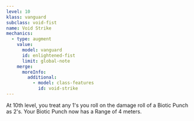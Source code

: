 ```yaml
---
level: 10
klass: vanguard
subclass: void-fist
name: Void Strike
mechanics:
  - type: augment
    value:
      model: vanguard
      id: enlightened-fist
      limit: global-note
    merge:
      moreInfo:
        additional:
          - model: class-features
            id: void-strike
---
```

At 10th level, you treat any 1's you roll on the damage roll of a Biotic Punch as 2's. Your Biotic Punch now has a Range of 4 meters.
